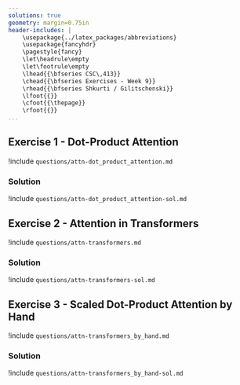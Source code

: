 ```yaml
---
solutions: true
geometry: margin=0.75in
header-includes: |
    \usepackage{../latex_packages/abbreviations}
    \usepackage{fancyhdr}
    \pagestyle{fancy}
    \let\headrule\empty
    \let\footrule\empty
    \lhead{{\bfseries CSC\,413}}
    \chead{{\bfseries Exercises - Week 9}}
    \rhead{{\bfseries Shkurti / Gilitschenski}}
    \lfoot{{}}
    \cfoot{{\thepage}}
    \rfoot{{}}
...
```




## Exercise 1 - Dot-Product Attention
!include `questions/attn-dot_product_attention.md`

### Solution
!include `questions/attn-dot_product_attention-sol.md`


## Exercise 2 - Attention in Transformers
!include `questions/attn-transformers.md`

### Solution
!include `questions/attn-transformers-sol.md`

## Exercise 3 - Scaled Dot-Product Attention by Hand
!include `questions/attn-transformers_by_hand.md`

### Solution
!include `questions/attn-transformers_by_hand-sol.md`